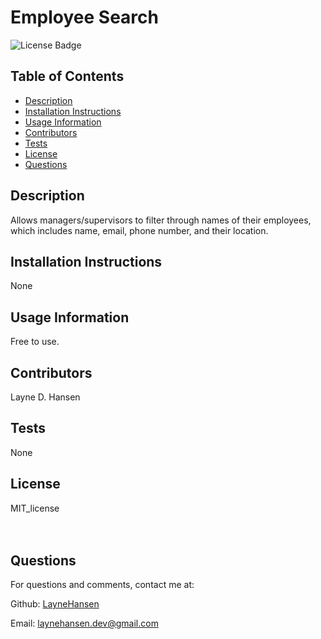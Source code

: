 # Employee Search

![License Badge](https://img.shields.io/badge/License-MIT_license-brightgreen)

## Table of Contents
* [Description](#description)
* [Installation Instructions](#installation)
* [Usage Information](#usage)
* [Contributors](#contributor)
* [Tests](#tests)
* [License](#license)
* [Questions](#questions)

## Description
Allows managers/supervisors to filter through names of their employees, which includes name, email, phone number, and their location.

## Installation Instructions
None

## Usage Information
Free to use.

## Contributors
Layne D. Hansen

## Tests 
None

## License
MIT_license
<br><br>
<br>

## Questions

For questions and comments, contact me at:

Github: [LayneHansen](https://github.com/LayneHansen)

Email: laynehansen.dev@gmail.com
    
  